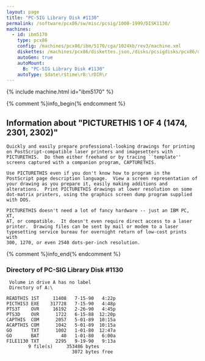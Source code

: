 ```yaml
---
layout: page
title: "PC-SIG Library Disk #1130"
permalink: /software/pcx86/sw/misc/pcsig/1000-1999/DISK1130/
machines:
  - id: ibm5170
    type: pcx86
    config: /machines/pcx86/ibm/5170/cga/1024kb/rev3/machine.xml
    diskettes: /machines/pcx86/diskettes.json,/disks/pcsigdisks/pcx86/diskettes.json
    autoGen: true
    autoMount:
      B: "PC-SIG Library Disk #1130"
    autoType: $date\r$time\rB:\rDIR\r
---
```


{% include machine.html id="ibm5170" %}

{% comment %}info_begin{% endcomment %}

## Information about "PICTURETHIS 1 OF 4 (1474, 2301, 2302)"

    Quickly and easily prepare professional-looking drawings for printing
    on PostScript-compatible laser printers and imagesetters with
    PICTURETHIS.  Do them either freehand or by tracing ``template''
    screens captured with a companion program, CAPTURETHIS.
    
    Use PICTURETHIS even if you don't know how to program in the
    PostScript page description language.  View a screen representation of
    your drawing as you prepare it, easily making additions and
    alterations.  Print PICTURETHIS drawings at lower resolution on some
    dot-matrix printers, using the graphics screen dump program supplied
    with DOS.
    
    PICTURETHIS doesn't need a lot of fancy hardware -- just an IBM PC, XT,
    AT, or compatible.  It doesn't even require direct access to a laser
    printer.  Drawing files can be sent by mail or modem to a laser
    typesetting service bureau for overnight return of low-cost prints with
    300, 1270, or even 2540 dots-per-inch resolution.
{% comment %}info_end{% endcomment %}


### Directory of PC-SIG Library Disk #1130

     Volume in drive A has no label
     Directory of A:\

    READTHIS 1ST     11408   7-15-90   4:22p
    PICTHIS3 EXE    317728   7-15-90   4:48p
    PTS3T    OVR     16192   2-26-90   4:45p
    PTS3D    OVR      1722   6-15-88  12:20p
    CAPTHIS  COM      2057   5-01-89  10:15a
    ACAPTHIS COM      1042   5-01-89  10:15a
    GO       TXT      1002   1-01-80  12:47a
    GO       BAT        40   1-01-80   6:00a
    FILE1130 TXT      2295   9-19-90   9:13a
            9 file(s)     353486 bytes
                            3072 bytes free

